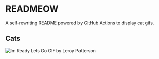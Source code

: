 # READMEOW

A self-rewriting README powered by GitHub Actions to display cat gifs.

## Cats

![Im Ready Lets Go GIF by Leroy Patterson](https://media2.giphy.com/media/CjmvTCZf2U3p09Cn0h/200.gif?cid=9acd02datk10blb8ia1x3d7lybaphysin907lw5ppv3pvcxy&ep=v1_gifs_search&rid=200.gif&ct=g)
